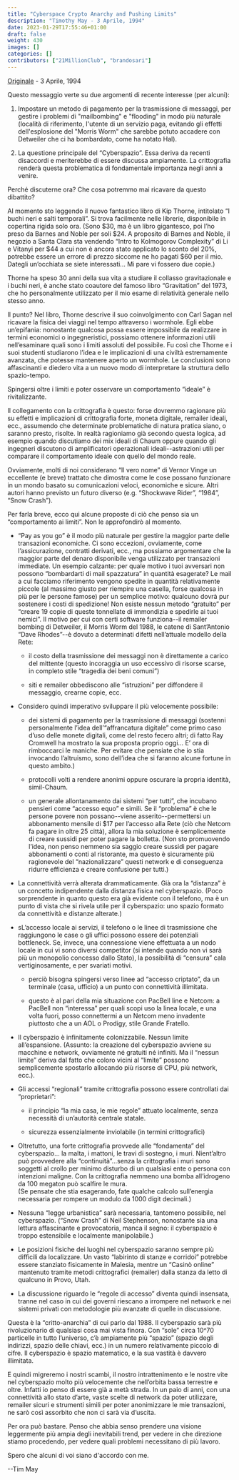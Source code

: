 ```yaml
---
title: "Cyberspace Crypto Anarchy and Pushing Limits"
description: "Timothy May - 3 Aprile, 1994"
date: 2023-01-29T17:55:46+01:00
draft: false
weight: 430
images: []
categories: []
contributors: ["21MillionClub", "brandosari"]
---
```


[Originale](https://groups.csail.mit.edu/mac/classes/6.805/articles/crypto/cypherpunks/may-pushing-limits.txt) - 3 Aprile, 1994

Questo messaggio verte su due argomenti di recente interesse (per alcuni):

1. Impostare un metodo di pagamento per la trasmissione di messaggi, per gestire i problemi di "mailbombing" e "flooding" in modo più naturale (località di riferimento, l'utente di un servizio paga, evitando gli effetti dell'esplosione del "Morris Worm" che sarebbe potuto accadere con Detweiler che ci ha bombardato, come ha notato Hal).

2. La questione principale del “Cyberspazio”. Essa deriva da recenti disaccordi e meriterebbe di essere discussa ampiamente. La crittografia renderà questa problematica di fondamentale importanza negli anni a venire.

Perché discuterne ora? Che cosa potremmo mai ricavare da questo dibattito?

Al momento sto leggendo il nuovo fantastico libro di Kip Thorne, intitolato “I buchi neri e salti temporali”. Si trova facilmente nelle librerie, disponibile in copertina rigida solo ora. (Sono $30, ma è un libro gigantesco, poi l’ho preso da Barnes and Noble per soli $24. A proposito di Barnes and Noble, il negozio a Santa Clara sta vendendo “Intro to Kolmogorov Complexity” di Li e Vitanyi per $44 a cui non è ancora stato applicato lo sconto del 20%, potrebbe essere un errore di prezzo siccome ne ho pagati $60 per il mio. Dategli un’occhiata se siete interessati... Mi pare vi fossero due copie.)

Thorne ha speso 30 anni della sua vita a studiare il collasso gravitazionale e i buchi neri, è anche stato coautore del famoso libro “Gravitation” del 1973, che ho personalmente utilizzato per il mio esame di relatività generale nello stesso anno.

Il punto? Nel libro, Thorne descrive il suo coinvolgimento con Carl Sagan nel ricavare la fisica dei viaggi nel tempo attraverso i wormhole. Egli ebbe un’epifania: nonostante qualcosa possa essere impossibile da realizzare in termini economici o ingegneristici, possiamo ottenere informazioni utili nell’esaminare quali sono i limiti assoluti del possibile. Fu così che Thorne e i suoi studenti studiarono l’idea e le implicazioni di una civiltà estremamente avanzata, che potesse mantenere aperto un wormhole. Le conclusioni sono affascinanti e diedero vita a un nuovo modo di interpretare la struttura dello spazio-tempo.

Spingersi oltre i limiti e poter osservare un comportamento “ideale” è rivitalizzante.

Il collegamento con la crittografia è questo: forse dovremmo ragionare più su effetti e implicazioni di crittografia forte, moneta digitale, remailer ideali, ecc., assumendo che determinate problematiche di natura pratica siano, o saranno presto, risolte. In realtà ragioniamo già secondo questa logica, ad esempio quando discutiamo dei mix ideali di Chaum oppure quando gli ingegneri discutono di amplificatori operazionali ideali--astrazioni utili per comparare il comportamento ideale con quello del mondo reale.

Ovviamente, molti di noi considerano “Il vero nome” di Vernor Vinge un eccellente (e breve) trattato che dimostra come le cose possano funzionare in un mondo basato su comunicazioni veloci, economiche e sicure. Altri autori hanno previsto un futuro diverso (e.g. “Shockwave Rider”, “1984”, “Snow Crash”). 

Per farla breve, ecco qui alcune proposte di ciò che penso sia un “comportamento ai limiti”. Non le approfondirò al momento.

* “Pay as you go” è il modo più naturale per gestire la maggior parte delle transazioni economiche. Ci sono eccezioni, ovviamente, come l’assicurazione, contratti derivati, ecc., ma possiamo argomentare che la maggior parte del denaro disponibile venga utilizzato per transazioni immediate. Un esempio calzante: per quale motivo i tuoi avversari non possono “bombardarti di mail spazzatura” in quantità esagerate? Le mail a cui facciamo riferimento vengono spedite in quantità relativamente piccole (al massimo giusto per riempire una casella, forse qualcosa in più per le persone famose) per un semplice motivo: qualcuno dovrà pur sostenere i costi di spedizione! Non esiste nessun metodo “gratuito” per “creare 19 copie di queste tonnellate di immondizia e spedirle ai tuoi nemici”. Il motivo per cui con certi software funziona--il remailer bombing di Detweiler, il Morris Worm del 1988, le catene di Sant’Antonio “Dave Rhodes”--è dovuto a determinati difetti nell’attuale modello della Rete:

  - il costo della trasmissione dei messaggi non è direttamente a carico del mittente (questo incoraggia un uso eccessivo di risorse scarse, in completo stile “tragedia dei beni comuni”)

  - siti e remailer obbediscono alle “istruzioni” per diffondere il messaggio, crearne copie, ecc.

* Considero quindi imperativo sviluppare il più velocemente possibile:

  - dei sistemi di pagamento per la trasmissione di messaggi (sostenni personalmente l’idea dell’“affrancatura digitale” come primo caso d’uso delle monete digitali, come del resto fecero altri; di fatto Ray Cromwell ha mostrato la sua proposta proprio oggi… E’ ora di rimboccarci le maniche. Per evitare che pensiate che io stia invocando l’altruismo, sono dell’idea che si faranno alcune fortune in questo ambito.)

  - protocolli volti a rendere anonimi oppure oscurare la propria identità, simil-Chaum.

  - un generale allontanamento dai sistemi “per tutti”, che incubano pensieri come “accesso equo” e simili. Se il “problema” è che le persone povere non possano--viene asserito--permettersi un abbonamento mensile di $17 per l’accesso alla Rete (ciò che Netcom fa pagare in oltre 25 città), allora la mia soluzione è semplicemente di creare sussidi per poter pagare la bolletta. (Non sto promuovendo l’idea, non penso nemmeno sia saggio creare sussidi per pagare abbonamenti o conti al ristorante, ma questo è sicuramente più ragionevole del “nazionalizzare” questi network e di conseguenza ridurre efficienza e creare confusione per tutti.)

* La connettività verrà alterata drammaticamente. Già ora la “distanza” è un concetto indipendente dalla distanza fisica nel cyberspazio. (Poco sorprendente in quanto questo era già evidente con il telefono, ma è un punto di vista che si rivela utile per il cyberspazio: uno spazio formato da connettività e distanze alterate.)

* sL’accesso locale ai servizi, il telefono o le linee di trasmissione che raggiungono le case o gli uffici possono essere dei potenziali bottleneck. Se, invece, una connessione viene effettuata a un nodo locale in cui vi sono diversi competitor (si intende quando non vi sarà più un monopolio concesso dallo Stato), la possibilità di “censura” cala vertiginosamente, e per svariati motivi.

  - perciò bisogna spingersi verso linee ad “accesso criptato”, da un terminale (casa, ufficio) a un punto con connettività illimitata.

  - questo è al pari della mia situazione con PacBell line e Netcom: a PacBell non “interessa” per quali scopi uso la linea locale, e una volta fuori, posso connettermi a un Netcom meno invadente piuttosto che a un AOL o Prodigy, stile Grande Fratello.

* Il cyberspazio è infinitamente colonizzabile. Nessun limite all’espansione. (Assunto: la creazione del cyberspazio avviene su macchine e network, ovviamente né gratuiti né infiniti. Ma il “nessun limite” deriva dal fatto che coloro vicini al “limite” possono semplicemente spostarlo allocando più risorse di CPU, più network, ecc.).

* Gli accessi “regionali” tramite crittografia possono essere controllati dai “proprietari”:

  - il principio “la mia casa, le mie regole” attuato localmente, senza necessità di un’autorità centrale statale.

  - sicurezza essenzialmente inviolabile (in termini crittografici)

* Oltretutto, una forte crittografia provvede alle “fondamenta” del cyberspazio… la malta, i mattoni, le travi di sostegno, i muri. Nient’altro può provvedere alla “continuità”…senza la crittografia i muri sono soggetti al crollo per minimo disturbo di un qualsiasi ente o persona con intenzioni maligne. Con la crittografia nemmeno una bomba all’idrogeno da 100 megaton può scalfire le mura.<br>
(Se pensate che stia esagerando, fate qualche calcolo sull’energia necessaria per rompere un modulo da 1000 digit decimali.)

* Nessuna “legge urbanistica” sarà necessaria, tantomeno possibile, nel cyberspazio. (“Snow Crash” di Neil Stephenson, nonostante sia una lettura affascinante e provocatoria, manca il segno: il cyberspazio è troppo estensibile e localmente manipolabile.)

* Le posizioni fisiche dei luoghi nel cyberspazio saranno sempre più difficili da localizzare. Un vasto “labirinto di stanze e corridoi” potrebbe essere stanziato fisicamente in Malesia, mentre un “Casinò online” mantenuto tramite metodi crittografici (remailer) dalla stanza da letto di qualcuno in Provo, Utah.

* La discussione riguardo le “regole di accesso” diventa quindi insensata, tranne nel caso in cui dei governi riescano a irrompere nel network e nei sistemi privati con metodologie più avanzate di quelle in discussione.

Questa è la “critto-anarchia” di cui parlo dal 1988. Il cyberspazio sarà più rivoluzionario di qualsiasi cosa mai vista finora. Con “sole” circa 10^70 particelle in tutto l’universo, c’è ampiamente più “spazio” (spazio degli indirizzi, spazio delle chiavi, ecc.) in un numero relativamente piccolo di cifre. Il cyberspazio è spazio matematico, e la sua vastità è davvero illimitata.

E quindi migreremo i nostri scambi, il nostro intrattenimento e le nostre vite nel cyberspazio molto più velocemente che nell’orbita bassa terrestre e oltre. Infatti io penso di essere già a metà strada. In un paio di anni, con una connettività allo stato d’arte, vaste scelte di network da poter utilizzare, remailer sicuri e strumenti simili per poter anonimizzare le mie transazioni, ne sarò così assorbito che non ci sarà via d’uscita.

Per ora può bastare. Penso che abbia senso prendere una visione leggermente più ampia degli inevitabili trend, per vedere in che direzione stiamo procedendo, per vedere quali problemi necessitano di più lavoro.

Spero che alcuni di voi siano d'accordo con me.

--Tim May